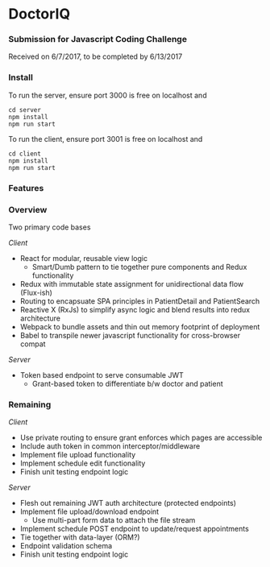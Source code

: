 # DoctorIQ

### Submission for Javascript Coding Challenge
Received on 6/7/2017, to be completed by 6/13/2017

### Install
To run the server, ensure port 3000 is free on localhost and
```
cd server
npm install
npm run start
```

To run the client, ensure port 3001 is free on localhost and
```
cd client
npm install
npm run start
```

### Features


### Overview
Two primary code bases

_Client_  
- React for modular, reusable view logic
  - Smart/Dumb pattern to tie together pure components and Redux functionality
- Redux with immutable state assignment for unidirectional data flow (Flux-ish)
- Routing to encapsuate SPA principles in PatientDetail and PatientSearch
- Reactive X (RxJs) to simplify async logic and blend results into redux architecture
- Webpack to bundle assets and thin out memory footprint of deployment
- Babel to transpile newer javascript functionality for cross-browser compat

_Server_  
- Token based endpoint to serve consumable JWT
  - Grant-based token to differentiate b/w doctor and patient
  
### Remaining
_Client_  
- Use private routing to ensure grant enforces which pages are accessible
- Include auth token in common interceptor/middleware
- Implement file upload functionality
- Implement schedule edit functionality
- Finish unit testing endpoint logic

_Server_  
- Flesh out remaining JWT auth architecture (protected endpoints)
- Implement file upload/download endpoint
  - Use multi-part form data to attach the file stream
- Implement schedule POST endpoint to update/request appointments
- Tie together with data-layer (ORM?)
- Endpoint validation schema
- Finish unit testing endpoint logic
